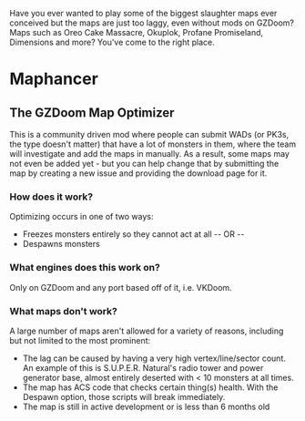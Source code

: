 Have you ever wanted to play some of the biggest slaughter maps ever conceived but the maps are just too laggy, even without mods on GZDoom?
Maps such as Oreo Cake Massacre, Okuplok, Profane Promiseland, Dimensions and more?
You've come to the right place.

# Maphancer
## The GZDoom Map Optimizer

This is a community driven mod where people can submit WADs (or PK3s, the type doesn't matter) that have a lot of monsters in them, where the team will investigate and add the maps in manually.
As a result, some maps may not even be added yet - but you can help change that by submitting the map by creating a new issue and providing the download page for it.

### How does it work?
Optimizing occurs in one of two ways:
* Freezes monsters entirely so they cannot act at all
-- OR --
* Despawns monsters

### What engines does this work on?
Only on GZDoom and any port based off of it, i.e. VKDoom.

### What maps don't work?
A large number of maps aren't allowed for a variety of reasons, including but not limited to the most prominent:

* The lag can be caused by having a very high vertex/line/sector count. An example of this is S.U.P.E.R. Natural's radio tower and power generator base, almost entirely deserted with < 10 monsters at all times.
* The map has ACS code that checks certain thing(s) health. With the Despawn option, those scripts will break immediately.
* The map is still in active development or is less than 6 months old
